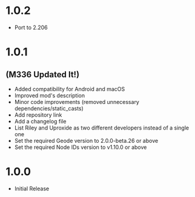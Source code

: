 # 1.0.2
- Port to 2.206

# 1.0.1
## (M336 Updated It!)
- Added compatibility for Android and macOS
- Improved mod's description
- Minor code improvements (removed unnecessary dependencies/static_casts)
- Add repository link
- Add a changelog file
- List Riley and Uproxide as two different developers instead of a single one
- Set the required Geode version to 2.0.0-beta.26 or above
- Set the required Node IDs version to v1.10.0 or above


# 1.0.0
- Initial Release